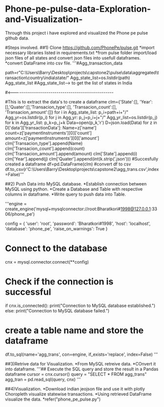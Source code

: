 # Phone-pe-pulse-data-Exploration-and-Visualization-
Through this project i have explored and visualized the Phone pe pulse github data.

#Steps involved.
##1) Clone  https://github.com/PhonePe/pulse.git
*import necessary libraries listed in requirements.txt
*from pulse folder import/load json files of all states and convert json files into usefull dataframes.
*convert DataFrame into csv file.
'''#Agg_transaction_data

path=r"C:\Users\Barry\Desktop\projects\capstone2\pulse\data\aggregated\transaction\country\india\state/"
Agg_state_list=os.listdir(path)
Agg_state_list
#Agg_state_list--> to get the list of states in India

#<---------------------------------------------------

#This is to extract the data's to create a dataframe
clm={'State':[], 'Year':[],'Quater':[],'Transacion_type':[], 'Transacion_count':[], 'Transacion_amount':[]}
for i in Agg_state_list:
    p_i=path+i+"/"
    Agg_yr=os.listdir(p_i)
    for j in Agg_yr:
        p_j=p_i+j+"/"
        Agg_yr_list=os.listdir(p_j)
        for k in Agg_yr_list:
            p_k=p_j+k
            Data=open(p_k,'r')
            D=json.load(Data)
            for z in D['data']['transactionData']:
              Name=z['name']
              count=z['paymentInstruments'][0]['count']
              amount=z['paymentInstruments'][0]['amount']
              clm['Transacion_type'].append(Name)
              clm['Transacion_count'].append(count)
              clm['Transacion_amount'].append(amount)
              clm['State'].append(i)
              clm['Year'].append(j)
              clm['Quater'].append(int(k.strip('.json')))
#Succesfully created a dataframe
df=pd.DataFrame(clm)
#convert df to csv
df.to_csv(r'C:\Users\Barry\Desktop\projects\capstone2\agg_trans.csv',index=False)'''


##2) Push Data into MySQL database.
*Establish connection between MySQL using python.
*Create a Database and Table with respective columns in dataframe. 
*Write query to push data into Table.

'''engine = create_engine('mysql+mysqlconnector://root:Bharatkori#1998@127.0.0.1:3306/phone_pe')

config = {
   'user': 'root',
   'password': 'Bharatkori#1998',
   'host': 'localhost',
   'database': 'phone_pe',
   'raise_on_warnings': True
 }

# Connect to the database
cnx = mysql.connector.connect(**config)

# Check if the connection is successful
if cnx.is_connected():
  print("Connection to MySQL database established.")
else:
  print("Connection to MySQL database failed.")
  
  # create a table name and store the dataframe
df.to_sql(name='agg_trans', con=engine, if_exists='replace', index=False)
'''

##3)Retrive data for Visualization.
*From MySQL retreive data.
*COnvert it into dataframe.
'''## Execute the SQL query and store the result in a Pandas dataframe
cursor = cnx.cursor()
query = "SELECT * FROM agg_trans"
agg_tran = pd.read_sql(query, cnx)
'''

##4)Visualization.
*Download indian jeojson file and use it with plotly Choropleth visualize statewise transactions.
*Using retrieved DataFrame visualize the data.
*refer("phone_pe_pulse.py")



